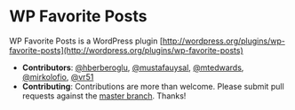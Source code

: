 # WP Favorite Posts

WP Favorite Posts is a WordPress plugin [http://wordpress.org/plugins/wp-favorite-posts](http://wordpress.org/plugins/wp-favorite-posts)

* **Contributors**: [@hberberoglu](https://github.com/hberberoglu), [@mustafauysal](https://github.com/mustafauysal), [@mtedwards](https://github.com/mtedwards), [@mirkolofio](https://github.com/mirkolofio), [@vr51](https://github.com/vr51)
* **Contributing**: Contributions are more than welcome. Please submit pull requests against the [master branch](https://github.com/hberberoglu/wp-favorite-posts). Thanks!
